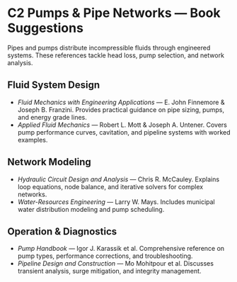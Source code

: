 # C2 Pumps & Pipe Networks — Book Suggestions

Pipes and pumps distribute incompressible fluids through engineered systems. These references tackle head loss, pump selection, and network analysis.

## Fluid System Design
- *Fluid Mechanics with Engineering Applications* — E. John Finnemore & Joseph B. Franzini. Provides practical guidance on pipe sizing, pumps, and energy grade lines.
- *Applied Fluid Mechanics* — Robert L. Mott & Joseph A. Untener. Covers pump performance curves, cavitation, and pipeline systems with worked examples.

## Network Modeling
- *Hydraulic Circuit Design and Analysis* — Chris R. McCauley. Explains loop equations, node balance, and iterative solvers for complex networks.
- *Water-Resources Engineering* — Larry W. Mays. Includes municipal water distribution modeling and pump scheduling.

## Operation & Diagnostics
- *Pump Handbook* — Igor J. Karassik et al. Comprehensive reference on pump types, performance corrections, and troubleshooting.
- *Pipeline Design and Construction* — Mo Mohitpour et al. Discusses transient analysis, surge mitigation, and integrity management.
